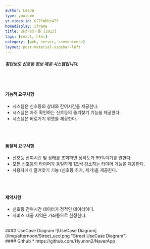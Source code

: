 ```yaml
---
author: LeeJW
type: youtube
yt-video-id: GJ7YWRHr47Y
homedisplay: iframe
title: 길건너친구들 [2023]
tags: [react, html]
category: [web, server, convenience]
layout: post-material-sidebar-left
---
```

##### 횡단보도 신호등 정보 제공 시스템입니다.
<br><br>
#### 기능적 요구사항
* 시스템은 신호등의 상태와 잔여시간을 제공한다.
* 시스템은 자주 확인하는 신호등의 즐겨찾기 기능을 제공한다.
* 시스템은 바로가기 위젯을 제공한다.

<br><br>
#### 품질적 요구사항
* 신호등 잔여시간 및 상태를 조회하면 정확도가 99%이기를 원한다.
* 모든 신호등의 타이머가 동일하게 1초씩 감소하는 타이머 기능을 제공한다.
* 사용자에게 즐겨찾기 기능 (신호등 추가, 제거)을 제공한다.

<br><br>
#### 제약사항
* 신호등 잔여시간 데이터가 정적인 데이터이다.
* 서비스 제공 지역은 가좌동으로 한정한다.

<br>
#### UseCase Diagram
![UseCase Diagram](/img/afternoon/Street_ucd.png "Street UseCase Diagram")

<br>
#### Github
* https://github.com/Hyunnn2/NaverApp
 
